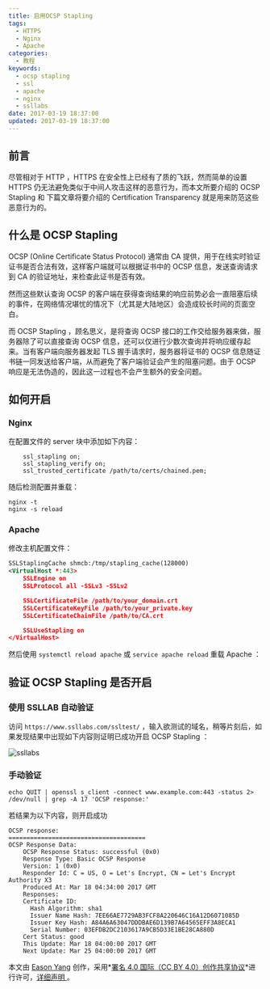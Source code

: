 ```yaml
---
title: 启用OCSP Stapling
tags:
  - HTTPS
  - Nginx
  - Apache
categories:
  - 教程
keywords:
  - ocsp stapling
  - ssl
  - apache
  - nginx
  - ssllabs
date: 2017-03-19 18:37:00
updated: 2017-03-19 18:37:00
---
```


## 前言

尽管相对于 HTTP ，HTTPS 在安全性上已经有了质的飞跃，然而简单的设置 HTTPS 仍无法避免类似于中间人攻击这样的恶意行为，而本文所要介绍的 OCSP Stapling 和 下篇文章将要介绍的 Certification Transparency 就是用来防范这些恶意行为的。

## 什么是 OCSP Stapling

OCSP (Online Certificate Status Protocol) 通常由 CA 提供，用于在线实时验证证书是否合法有效，这样客户端就可以根据证书中的 OCSP 信息，发送查询请求到 CA 的验证地址，来检查此证书是否有效。

然而这些默认查询 OCSP 的客户端在获得查询结果的响应前势必会一直阻塞后续的事件，在网络情况堪忧的情况下（尤其是大陆地区）会造成较长时间的页面空白。

而 OCSP Stapling ，顾名思义，是将查询 OCSP 接口的工作交给服务器来做，服务器除了可以直接查询 OCSP 信息，还可以仅进行少数次查询并将响应缓存起来。当有客户端向服务器发起 TLS 握手请求时，服务器将证书的 OCSP 信息随证书链一同发送给客户端，从而避免了客户端验证会产生的阻塞问题。由于 OCSP 响应是无法伪造的，因此这一过程也不会产生额外的安全问题。<!--more-->

## 如何开启

### Nginx

在配置文件的 server 块中添加如下内容：

```nginx
    ssl_stapling on;
    ssl_stapling_verify on;
    ssl_trusted_certificate /path/to/certs/chained.pem;
```

随后检测配置并重载：

```shell
nginx -t
nginx -s reload
```

### Apache

修改主机配置文件：

```xml
SSLStaplingCache shmcb:/tmp/stapling_cache(128000)
<VirtualHost *:443>
    SSLEngine on
    SSLProtocol all -SSLv3 -SSLv2

    SSLCertificateFile /path/to/your_domain.crt
    SSLCertificateKeyFile /path/to/your_private.key
    SSLCertificateChainFile /path/to/CA.crt

    SSLUseStapling on
</VirtualHost>
```

然后使用 `systemctl reload apache` 或 `service apache reload` 重载 Apache ：

## 验证 OCSP Stapling 是否开启

### 使用 SSLLAB 自动验证

访问 `https://www.ssllabs.com/ssltest/` ，输入欲测试的域名，稍等片刻后，如果发现结果中出现如下内容则证明已成功开启 OCSP Stapling ：

![ssllabs](/enable-ocsp-stapling/ssllabs.png)

### 手动验证

```shell
echo QUIT | openssl s_client -connect www.example.com:443 -status 2> /dev/null | grep -A 17 'OCSP response:'
```

若结果为以下内容，则开启成功

```
OCSP response:
======================================
OCSP Response Data:
    OCSP Response Status: successful (0x0)
    Response Type: Basic OCSP Response
    Version: 1 (0x0)
    Responder Id: C = US, O = Let's Encrypt, CN = Let's Encrypt Authority X3
    Produced At: Mar 18 04:34:00 2017 GMT
    Responses:
    Certificate ID:
      Hash Algorithm: sha1
      Issuer Name Hash: 7EE66AE7729AB3FCF8A220646C16A12D6071085D
      Issuer Key Hash: A84A6A63047DDDBAE6D139B7A64565EFF3A8ECA1
      Serial Number: 03EFDB2DC2103617A9CB5D33E1BE28CA880D
    Cert Status: good
    This Update: Mar 18 04:00:00 2017 GMT
    Next Update: Mar 25 04:00:00 2017 GMT
```

本文由 [Eason Yang](https://easonyang.com) 创作，采用*[署名 4.0 国际（CC BY 4.0）创作共享协议](http://creativecommons.org/licenses/by/4.0/deed.zh)*进行许可，[详细声明 ](https://easonyang.com/about/)。